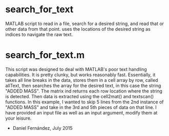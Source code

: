 # search_for_text
MATLAB script to read in a file, search for a desired string, and read that or other data from that point. uses the locations of the desired string as indices to navigate the raw text.

# search_for_text.m
This script was designed to deal with MATLAB's poor text handling capabilities. It is pretty clunky, but works reasonably fast. Essentially, it takes all line breaks in the data, stores them in a cell array by row, called allText, then searches the array for the desired text, in this case the string "ADDED MASS". The matrix ind returns each row location where the string is detected. Then data is extracted using the cell2mat() and textscan() functions. In this example, I wanted to skip 5 lines from the 2nd instance of "ADDED MASS" and take in the 3rd and 5th pieces of data on that line. I have provided an input file as well as an input argument, modify them at your leisure. 

- Daniel Fernández, July 2015
